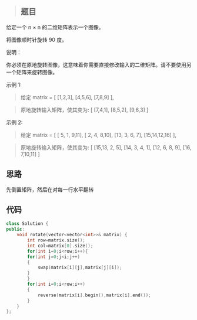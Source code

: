 > ## 题目

给定一个 n × n 的二维矩阵表示一个图像。

将图像顺时针旋转 90 度。

说明：

你必须在原地旋转图像，这意味着你需要直接修改输入的二维矩阵。请不要使用另一个矩阵来旋转图像。

示例 1:

> 给定 matrix = 
> [
>   [1,2,3],
>   [4,5,6],
>   [7,8,9]
> ],

> 原地旋转输入矩阵，使其变为:
> [
>   [7,4,1],
>   [8,5,2],
>   [9,6,3]
> ]

示例 2:

> 给定 matrix =
> [
>   [ 5, 1, 9,11],
>   [ 2, 4, 8,10],
>   [13, 3, 6, 7],
>   [15,14,12,16]
> ], 

> 原地旋转输入矩阵，使其变为:
> [
>   [15,13, 2, 5],
>   [14, 3, 4, 1],
>   [12, 6, 8, 9],
>   [16, 7,10,11]
> ]

## 思路

先倒置矩阵，然后在对每一行水平翻转

## 代码

```c++
class Solution {
public:
    void rotate(vector<vector<int>>& matrix) {
        int row=matrix.size();
        int col=matrix[0].size();
        for(int i=0;i<row;i++){
        for(int j=0;j<i;j++)
        {
            swap(matrix[i][j],matrix[j][i]);
        }
        }
        for(int i=0;i<row;i++)
        {
            reverse(matrix[i].begin(),matrix[i].end());
        }
    }
};
```

